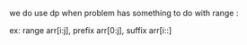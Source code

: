 we do use dp when problem has something to do with range :

ex: range arr[i:j], prefix arr[0:j], suffix arr[i::]
